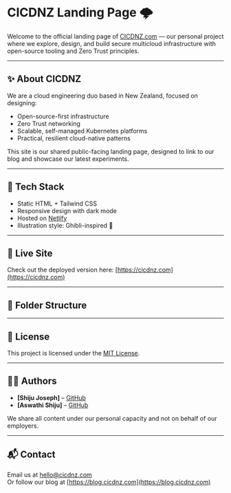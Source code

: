 # CICDNZ Landing Page 🌩️

Welcome to the official landing page of [CICDNZ.com](https://cicdnz.com) — our personal project where we explore, design, and build secure multicloud infrastructure with open-source tooling and Zero Trust principles.

---

## ✨ About CICDNZ

We are a cloud engineering duo based in New Zealand, focused on designing:
- Open-source-first infrastructure
- Zero Trust networking
- Scalable, self-managed Kubernetes platforms
- Practical, resilient cloud-native patterns

This site is our shared public-facing landing page, designed to link to our blog and showcase our latest experiments.

---

## 🚀 Tech Stack

- Static HTML + Tailwind CSS
- Responsive design with dark mode
- Hosted on [Netlify](https://netlify.com/)
- Illustration style: Ghibli-inspired 🎨

---

## 🔗 Live Site

Check out the deployed version here: [https://cicdnz.com](https://cicdnz.com)

---

## 📁 Folder Structure


---

## 📜 License

This project is licensed under the [MIT License](LICENSE).

---

## 🧑‍💻 Authors

- **[Shiju Joseph]** – [GitHub](https://github.com/shijuvjoseph)
- **[Aswathi Shiju]** – [GitHub](https://github.com/aswathishiju)

We share all content under our personal capacity and not on behalf of our employers.

---

## 📬 Contact

Email us at [hello@cicdnz.com](mailto:hello@cicdnz.com)  
Or follow our blog at [https://blog.cicdnz.com](https://blog.cicdnz.com)




